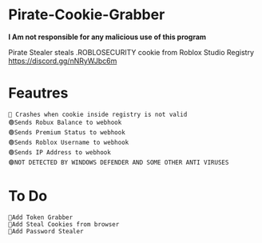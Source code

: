 # Pirate-Cookie-Grabber

**I Am not responsible for any malicious use of this program**

Pirate Stealer steals .ROBLOSECURITY cookie from Roblox Studio Registry
 https://discord.gg/nNRyWJbc6m
# Feautres
	🔴 Crashes when cookie inside registry is not valid
	🟢Sends Robux Balance to webhook
	🟢Sends Premium Status to webhook
	🟢Sends Roblox Username to webhook
	🟢Sends IP Address to webhook
	🟣NOT DETECTED BY WINDOWS DEFENDER AND SOME OTHER ANTI VIRUSES
# To Do
	💎Add Token Grabber
	💎Add Steal Cookies from browser
	💎Add Password Stealer
